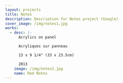 ```yaml
---
layout: projects
title: Notes
description: Description for Notes project (Google)
cover_image: /img/notes1.jpg
works:
  - desc: |-
      Acrylics on panel

      Acryliques sur panneau

      13 x 9 1/4" (33 x 23.5cm)

      2013
    image: /img/notes2.jpg
    name: Red Notes
---
```


